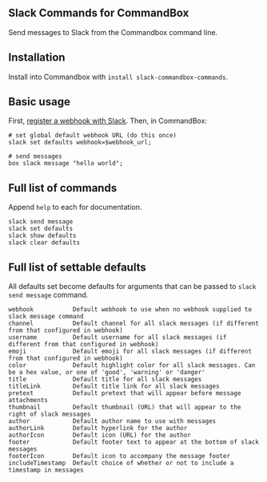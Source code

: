Slack Commands for CommandBox
-----------------------------

Send messages to Slack from the Commandbox command line.


## Installation

Install into Commandbox with `install slack-commandbox-commands`.

## Basic usage

First, [register a webhook with Slack](https://slack.com/apps/A0F7XDUAZ-incoming-webhooks). Then, in CommandBox:

```
# set global default webhook URL (do this once)
slack set defaults webhook=$webhook_url;

# send messages
box slack message "hello world";
```

## Full list of commands

Append `help` to each for documentation.

```
slack send message
slack set defaults
slack show defaults
slack clear defaults
```

## Full list of settable defaults

All defaults set become defaults for arguments that can be passed to `slack send message` command.

```
webhook           Default webhook to use when no webhook supplied to slack message command
channel           Default channel for all slack messages (if different from that configured in webhook)
username          Default username for all slack messages (if different from that configured in webhook)
emoji             Default emoji for all slack messages (if different from that configured in webhook)
color             Default highlight color for all slack messages. Can be a hex value, or one of 'good', 'warning' or 'danger'
title             Default title for all slack messages
titleLink         Default title link for all slack messages
pretext           Default pretext that will appear before message attachments
thumbnail         Default thumbnail (URL) that will appear to the right of slack messages
author            Default author name to use with messages
authorLink        Default hyperlink for the author
authorIcon        Default icon (URL) for the author
footer            Default footer text to appear at the bottom of slack messages
footerIcon        Default icon to accompany the message footer
includeTimestamp  Default choice of whether or not to include a timestamp in messages
```

